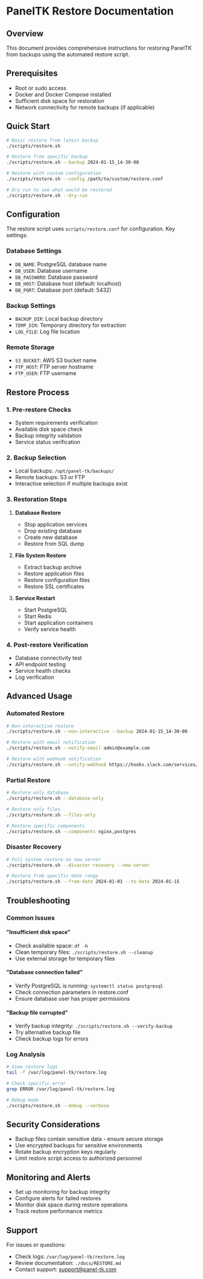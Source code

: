 # PanelTK Restore Documentation

## Overview
This document provides comprehensive instructions for restoring PanelTK from backups using the automated restore script.

## Prerequisites
- Root or sudo access
- Docker and Docker Compose installed
- Sufficient disk space for restoration
- Network connectivity for remote backups (if applicable)

## Quick Start
```bash
# Basic restore from latest backup
./scripts/restore.sh

# Restore from specific backup
./scripts/restore.sh --backup 2024-01-15_14-30-00

# Restore with custom configuration
./scripts/restore.sh --config /path/to/custom/restore.conf

# Dry run to see what would be restored
./scripts/restore.sh --dry-run
```

## Configuration
The restore script uses `scripts/restore.conf` for configuration. Key settings:

### Database Settings
- `DB_NAME`: PostgreSQL database name
- `DB_USER`: Database username
- `DB_PASSWORD`: Database password
- `DB_HOST`: Database host (default: localhost)
- `DB_PORT`: Database port (default: 5432)

### Backup Settings
- `BACKUP_DIR`: Local backup directory
- `TEMP_DIR`: Temporary directory for extraction
- `LOG_FILE`: Log file location

### Remote Storage
- `S3_BUCKET`: AWS S3 bucket name
- `FTP_HOST`: FTP server hostname
- `FTP_USER`: FTP username

## Restore Process

### 1. Pre-restore Checks
- System requirements verification
- Available disk space check
- Backup integrity validation
- Service status verification

### 2. Backup Selection
- Local backups: `/opt/panel-tk/backups/`
- Remote backups: S3 or FTP
- Interactive selection if multiple backups exist

### 3. Restoration Steps
1. **Database Restore**
   - Stop application services
   - Drop existing database
   - Create new database
   - Restore from SQL dump

2. **File System Restore**
   - Extract backup archive
   - Restore application files
   - Restore configuration files
   - Restore SSL certificates

3. **Service Restart**
   - Start PostgreSQL
   - Start Redis
   - Start application containers
   - Verify service health

### 4. Post-restore Verification
- Database connectivity test
- API endpoint testing
- Service health checks
- Log verification

## Advanced Usage

### Automated Restore
```bash
# Non-interactive restore
./scripts/restore.sh --non-interactive --backup 2024-01-15_14-30-00

# Restore with email notification
./scripts/restore.sh --notify-email admin@example.com

# Restore with webhook notification
./scripts/restore.sh --notify-webhook https://hooks.slack.com/services/...
```

### Partial Restore
```bash
# Restore only database
./scripts/restore.sh --database-only

# Restore only files
./scripts/restore.sh --files-only

# Restore specific components
./scripts/restore.sh --components nginx,postgres
```

### Disaster Recovery
```bash
# Full system restore on new server
./scripts/restore.sh --disaster-recovery --new-server

# Restore from specific date range
./scripts/restore.sh --from-date 2024-01-01 --to-date 2024-01-15
```

## Troubleshooting

### Common Issues

#### "Insufficient disk space"
- Check available space: `df -h`
- Clean temporary files: `./scripts/restore.sh --cleanup`
- Use external storage for temporary files

#### "Database connection failed"
- Verify PostgreSQL is running: `systemctl status postgresql`
- Check connection parameters in restore.conf
- Ensure database user has proper permissions

#### "Backup file corrupted"
- Verify backup integrity: `./scripts/restore.sh --verify-backup`
- Try alternative backup file
- Check backup logs for errors

### Log Analysis
```bash
# View restore logs
tail -f /var/log/panel-tk/restore.log

# Check specific error
grep ERROR /var/log/panel-tk/restore.log

# Debug mode
./scripts/restore.sh --debug --verbose
```

## Security Considerations
- Backup files contain sensitive data - ensure secure storage
- Use encrypted backups for sensitive environments
- Rotate backup encryption keys regularly
- Limit restore script access to authorized personnel

## Monitoring and Alerts
- Set up monitoring for backup integrity
- Configure alerts for failed restores
- Monitor disk space during restore operations
- Track restore performance metrics

## Support
For issues or questions:
- Check logs: `/var/log/panel-tk/restore.log`
- Review documentation: `./docs/RESTORE.md`
- Contact support: support@panel-tk.com
